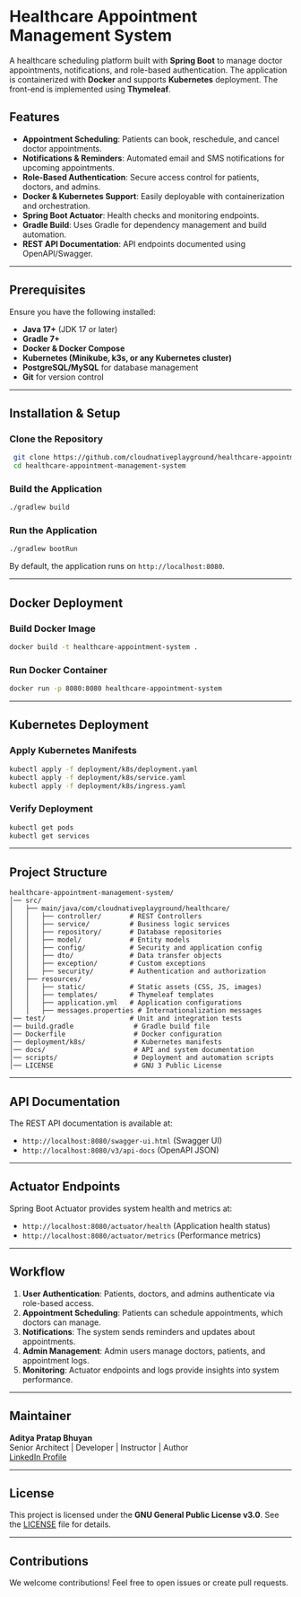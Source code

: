 # Healthcare Appointment Management System

A healthcare scheduling platform built with **Spring Boot** to manage doctor appointments, notifications, and role-based authentication. The application is containerized with **Docker** and supports **Kubernetes** deployment. The front-end is implemented using **Thymeleaf**.

## Features
- **Appointment Scheduling**: Patients can book, reschedule, and cancel doctor appointments.
- **Notifications & Reminders**: Automated email and SMS notifications for upcoming appointments.
- **Role-Based Authentication**: Secure access control for patients, doctors, and admins.
- **Docker & Kubernetes Support**: Easily deployable with containerization and orchestration.
- **Spring Boot Actuator**: Health checks and monitoring endpoints.
- **Gradle Build**: Uses Gradle for dependency management and build automation.
- **REST API Documentation**: API endpoints documented using OpenAPI/Swagger.

---

## Prerequisites
Ensure you have the following installed:
- **Java 17+** (JDK 17 or later)
- **Gradle 7+**
- **Docker & Docker Compose**
- **Kubernetes (Minikube, k3s, or any Kubernetes cluster)**
- **PostgreSQL/MySQL** for database management
- **Git** for version control

---

## Installation & Setup

### Clone the Repository
```sh
 git clone https://github.com/cloudnativeplayground/healthcare-appointment-management-system.git
 cd healthcare-appointment-management-system
```

### Build the Application
```sh
./gradlew build
```

### Run the Application
```sh
./gradlew bootRun
```

By default, the application runs on `http://localhost:8080`.

---

## Docker Deployment

### Build Docker Image
```sh
docker build -t healthcare-appointment-system .
```

### Run Docker Container
```sh
docker run -p 8080:8080 healthcare-appointment-system
```

---

## Kubernetes Deployment

### Apply Kubernetes Manifests
```sh
kubectl apply -f deployment/k8s/deployment.yaml
kubectl apply -f deployment/k8s/service.yaml
kubectl apply -f deployment/k8s/ingress.yaml
```

### Verify Deployment
```sh
kubectl get pods
kubectl get services
```

---

## Project Structure
```
healthcare-appointment-management-system/
│── src/
│   ├── main/java/com/cloudnativeplayground/healthcare/
│   │   ├── controller/       # REST Controllers
│   │   ├── service/          # Business logic services
│   │   ├── repository/       # Database repositories
│   │   ├── model/            # Entity models
│   │   ├── config/           # Security and application config
│   │   ├── dto/              # Data transfer objects
│   │   ├── exception/        # Custom exceptions
│   │   ├── security/         # Authentication and authorization
│   ├── resources/
│   │   ├── static/           # Static assets (CSS, JS, images)
│   │   ├── templates/        # Thymeleaf templates
│   │   ├── application.yml   # Application configurations
│   │   ├── messages.properties # Internationalization messages
│── test/                     # Unit and integration tests
│── build.gradle               # Gradle build file
│── Dockerfile                 # Docker configuration
│── deployment/k8s/            # Kubernetes manifests
│── docs/                      # API and system documentation
│── scripts/                   # Deployment and automation scripts
│── LICENSE                    # GNU 3 Public License
```

---

## API Documentation
The REST API documentation is available at:
- `http://localhost:8080/swagger-ui.html` (Swagger UI)
- `http://localhost:8080/v3/api-docs` (OpenAPI JSON)

---

## Actuator Endpoints
Spring Boot Actuator provides system health and metrics at:
- `http://localhost:8080/actuator/health` (Application health status)
- `http://localhost:8080/actuator/metrics` (Performance metrics)

---

## Workflow
1. **User Authentication**: Patients, doctors, and admins authenticate via role-based access.
2. **Appointment Scheduling**: Patients can schedule appointments, which doctors can manage.
3. **Notifications**: The system sends reminders and updates about appointments.
4. **Admin Management**: Admin users manage doctors, patients, and appointment logs.
5. **Monitoring**: Actuator endpoints and logs provide insights into system performance.

---

## Maintainer
**Aditya Pratap Bhuyan**  
Senior Architect | Developer | Instructor | Author  
[LinkedIn Profile](https://linkedin.com/in/adityabhuyan)

---

## License
This project is licensed under the **GNU General Public License v3.0**. See the [LICENSE](LICENSE) file for details.

---

## Contributions
We welcome contributions! Feel free to open issues or create pull requests.

